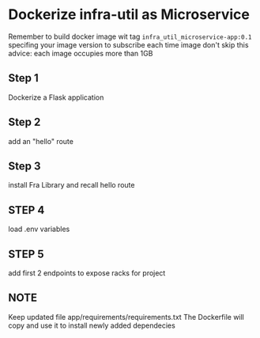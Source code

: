 # Dockerize infra-util as Microservice
Remember to build docker image wit tag 
```infra_util_microservice-app:0.1```
specifing your image version to subscribe each time image
don't skip this advice: each image occupies more than 1GB

## Step 1
Dockerize a Flask application

## Step 2
add an "hello" route

## Step 3
install Fra Library and recall hello route

## STEP 4
load .env variables

## STEP 5
add first 2 endpoints to expose racks for project


## NOTE

Keep updated file app/requirements/requirements.txt
The Dockerfile will copy and use it to install newly added dependecies

